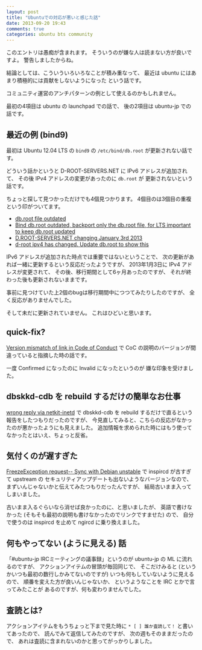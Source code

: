 ```yaml
---
layout: post
title: "Ubuntuでの対応が悪いと感じた話"
date: 2013-09-20 19:43
comments: true
categories: ubuntu bts community
---
```

このエントリは愚痴が含まれます。
そういうのが嫌な人は読まない方が良いですよ。
警告しましたからね。

<!--more-->

結論としては、こういういろいろなことが積み重なって、
最近は ubuntu にはあまり積極的には貢献をしないようになった
という話です。

コミュニティ運営のアンチパターンの例として使えるのかもしれません。

最初の4項目は ubuntu の launchpad での話で、
後の2項目は ubuntu-jp での話です。

## 最近の例 (bind9)

最初は Ubuntu 12.04 LTS の `bind9` の
`/etc/bind/db.root` が更新されない話です。

どういう話かというと
D-ROOT-SERVERS.NET に IPv6 アドレスが追加されて、
その後 IPv4 アドレスの変更があったのに `db.root` が
更新されないという話です。

ちょっと探して見つかっただけでも4個見つかります。
4個目のは3個目の重複という印がついてます。

* [db.root file outdated](https://launchpad.net/ubuntu/+source/bind9/+bug/1023600)
* [Bind db.root outdated, backport only the db.root file, for LTS important to keep db.root updated](https://bugs.launchpad.net/ubuntu/+source/bind9/+bug/1160464)
* [D.ROOT-SERVERS.NET changing January 3rd 2013](https://bugs.launchpad.net/ubuntu/+source/bind9/+bug/1090593)
* [d-root ipv4 has changed. Update db.root to show this](https://bugs.launchpad.net/ubuntu/+source/bind9/+bug/1097050)

IPv6 アドレスが追加された時点では重要ではないということで、
次の更新があれば一緒に更新するという反応だったようですが、
2013年1月3日に IPv4 アドレスが変更されて、
その後、移行期間として6ヶ月あったのですが、
それが終わった後も更新されないままです。

事前に見つけていた上2個のbugは移行期間中につつてみたりしたのですが、
全く反応がありませんでした。

そして未だに更新されていません。
これはひどいと思います。

## quick-fix?

[Version mismatch of link in Code of Conduct](https://bugs.launchpad.net/ubuntu-website-content/+bug/619920)
で CoC の説明のバージョンが間違っていると指摘した時の話です。

一度 Confirmed になったのに Invalid になったというのが
嫌な印象を受けました。

## dbskkd-cdb を rebuild するだけの簡単なお仕事

[wrong reply via netkit-inetd](https://bugs.launchpad.net/ubuntu/+source/dbskkd-cdb/+bug/58355)
で dbskkd-cdb を rebuild するだけで直るという報告をしたつもりだったのですが、
今見直してみると、こちらの反応がなかったのが悪かったようにも見えました。
追加情報を求められた時にはもう使ってなかったとはいえ、ちょっと反省。

## 気付くのが遅すぎた

[FreezeException request-- Sync with Debian unstable](https://bugs.launchpad.net/ubuntu/+source/inspircd/+bug/978206)
で inspircd が古すぎて upstream の
セキュリティアップデートも出ないようなバージョンなので、
まずいんじゃないかと伝えてみたつもりだったんですが、
結局古いまま入ってしまいました。

古いまま入るぐらいなら消せば良かったのに、と思いましたが、
英語で書けなかった
(そもそも最初の説明も書けなかったのでリンクですませた)
ので、
自分で使うのは inspircd を止めて ngircd に乗り換えました。

## 何もやってない (ように見える) 話

「#ubuntu-jp IRCミーティングの議事録」というのが
ubuntu-jp の ML に流れるのですが、
アクションアイテムの冒頭が毎回同じで、
そこだけみると
(というかいつも最初の数行しかみてないのですが)
いつも何もしていないように見えるので、
順番を変えた方が良いんじゃないか、
というようなことを IRC とかで言ってみたことが
あるのですが、何も変わりませんでした。

## 査読とは?

アクションアイテムをもうちょっと下まで見た時に
`* [ ] 誰か査読して！`
と書いてあったので、
読んでみて返信してみたのですが、
次の週もそのままだったので、
あれは査読に含まれないのかと思ってがっかりしました。
